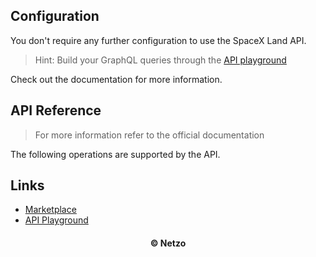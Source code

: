 ## Configuration

You don't require any further configuration to use the SpaceX Land API.

> Hint: Build your GraphQL queries through the
> [API playground](https://studio.apollographql.com/public/SpaceX-pxxbxen/explorer)

Check out the documentation for more information.

## API Reference

> For more information refer to the official documentation

The following operations are supported by the API.

## Links

- [Marketplace](https://app.netzo.io/resources/resource-http-spacexland)
- [API Playground](https://studio.apollographql.com/public/SpaceX-pxxbxen/explorer)

<div align="center">
  <h4>© Netzo</h4>
</div>
